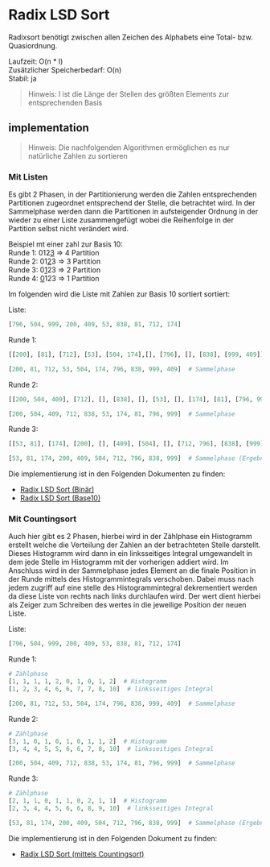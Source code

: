 # Radix LSD Sort

Radixsort benötigt zwischen allen Zeichen des Alphabets eine Total- bzw. Quasiordnung.

Laufzeit: O(n * l)  
Zusätzlicher Speicherbedarf: O(n)  
Stabil: ja

> Hinweis: l ist die Länge der Stellen des größten Elements zur entsprechenden Basis 

## implementation

> Hinweis: Die nachfolgenden Algorithmen ermöglichen es nur natürliche Zahlen zu sortieren 

### Mit Listen

Es gibt 2 Phasen, in der Partitionierung werden die Zahlen entsprechenden Partitionen zugeordnet entsprechend der Stelle, die betrachtet wird. In der Sammelphase werden dann die Partitionen in aufsteigender Ordnung in der wieder zu einer Liste zusammengefügt wobei die Reihenfolge in der Partition selbst nicht verändert wird. 

Beispiel mt einer zahl zur Basis 10:  
Runde 1: 012<ins>3</ins> => 4 Partition  
Runde 2: 01<ins>2</ins>3 => 3 Partition  
Runde 3: 0<ins>1</ins>23 => 2 Partition  
Runde 4: <ins>0</ins>123 => 1 Partition  

Im folgenden wird die Liste mit Zahlen zur Basis 10 sortiert sortiert:

Liste:
```python
[796, 504, 999, 200, 409, 53, 838, 81, 712, 174]
```

Runde 1: 
```python
[[200], [81], [712], [53], [504, 174],[], [796], [], [838], [999, 409]]  # Partitionierung

[200, 81, 712, 53, 504, 174, 796, 838, 999, 409]  # Sammelphase
```

Runde 2:
```python
[[200, 504, 409], [712], [], [838], [], [53], [], [174], [81], [796, 999]]  # Partitionierung

[200, 504, 409, 712, 838, 53, 174, 81, 796, 999]  # Sammelphase
```

Runde 3:
```python
[[53, 81], [174], [200], [], [409], [504], [], [712, 796], [838], [999]]  # Partitionierung

[53, 81, 174, 200, 409, 504, 712, 796, 838, 999]  # Sammelphase (Ergebnis)
```

Die implementierung ist in den Folgenden Dokumenten zu finden:
- [Radix LSD Sort (Binär)](./radix_lsd_sort_binary.py)
- [Radix LSD Sort (Base10)](./radix_lsd_sort_base.py)

### Mit Countingsort

Auch hier gibt es 2 Phasen, hierbei wird in der Zählphase ein Histogramm erstellt welche die Verteilung der Zahlen an der betrachteten Stelle darstellt. Dieses Histogramm wird dann in ein linksseitiges Integral umgewandelt in dem jede Stelle im Histogramm mit der vorherigen addiert wird. Im Anschluss wird in der Sammelphase jedes Element an die finale Position in der Runde mittels des Histogrammintegrals verschoben. Dabei muss nach jedem zugriff auf eine stelle des Histogrammintegral dekrementiert werden da diese Liste von rechts nach links durchlaufen wird. Der wert dient hierbei als Zeiger zum Schreiben des wertes in die jeweilige Position der neuen Liste.

Liste:
```python
[796, 504, 999, 200, 409, 53, 838, 81, 712, 174]
```

Runde 1:
```python
# Zählphase
[1, 1, 1, 1, 2, 0, 1, 0, 1, 2]  # Histogramm 
[1, 2, 3, 4, 6, 6, 7, 7, 8, 10]  # linksseitiges Integral

[200, 81, 712, 53, 504, 174, 796, 838, 999, 409]  # Sammelphase
```

Runde 2:
```python
# Zählphase
[3, 1, 0, 1, 0, 1, 0, 1, 1, 2]  # Histogramm 
[3, 4, 4, 5, 5, 6, 6, 7, 8, 10]  # linksseitiges Integral

[200, 504, 409, 712, 838, 53, 174, 81, 796, 999]  # Sammelphase
```

Runde 3:
```python
# Zählphase
[2, 1, 1, 0, 1, 1, 0, 2, 1, 1]  # Histogramm 
[2, 3, 4, 4, 5, 6, 6, 8, 9, 10]  # linksseitiges Integral

[53, 81, 174, 200, 409, 504, 712, 796, 838, 999]  # Sammelphase (Ergebnis)
```

Die implementierung ist in den Folgenden Dokument zu finden:
- [Radix LSD Sort (mittels Countingsort)](./radix_lsd_sort_count.py)

